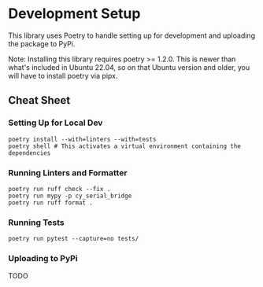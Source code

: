 # Development Setup

This library uses Poetry to handle setting up for development and uploading the package to PyPi.

Note: Installing this library requires poetry >= 1.2.0. This is newer than what's included in Ubuntu 22.04, so on
that Ubuntu version and older, you will have to install poetry via pipx.

## Cheat Sheet

### Setting Up for Local Dev
```shell
poetry install --with=linters --with=tests
poetry shell # This activates a virtual environment containing the dependencies
```

### Running Linters and Formatter
```shell
poetry run ruff check --fix .
poetry run mypy -p cy_serial_bridge
poetry run ruff format .
```

### Running Tests
```shell
poetry run pytest --capture=no tests/
```

### Uploading to PyPi
TODO